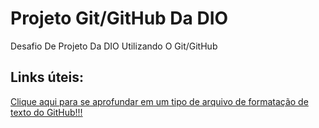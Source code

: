 # Projeto Git/GitHub Da DIO
Desafio De Projeto Da DIO Utilizando O Git/GitHub 

## Links úteis:
[Clique aqui para se aprofundar em um tipo de arquivo de formatação de texto do GitHub!!!](https://www.markdownguide.org/basic-syntax/)
